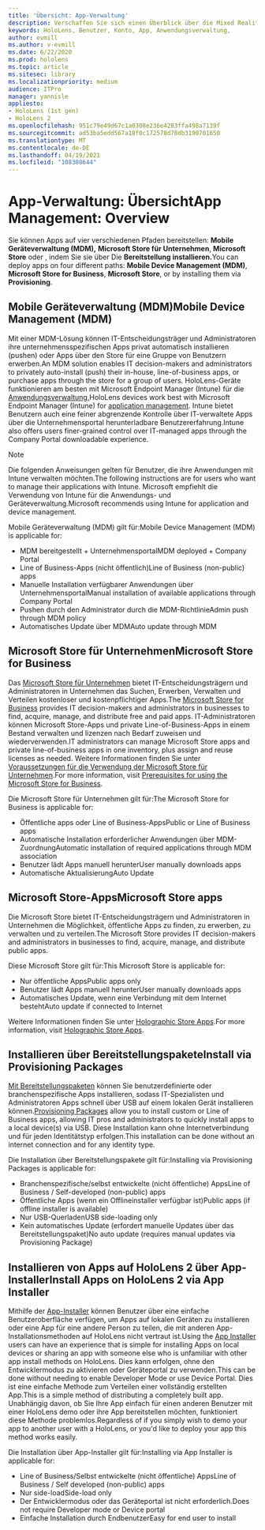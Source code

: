 ```yaml
---
title: 'Übersicht: App-Verwaltung'
description: Verschaffen Sie sich einen Überblick über die Mixed Reality-App-Verwaltung mit Verwaltung mobiler Geräte, Microsoft Store für Unternehmen und Bereitstellungspakete.
keywords: HoloLens, Benutzer, Konto, App, Anwendungsverwaltung,
author: evmill
ms.author: v-evmill
ms.date: 6/22/2020
ms.prod: hololens
ms.topic: article
ms.sitesec: library
ms.localizationpriority: medium
audience: ITPro
manager: yannisle
appliesto:
- HoloLens (1st gen)
- HoloLens 2
ms.openlocfilehash: 951c79e49d67c1a0308e236e4283ffa498a7139f
ms.sourcegitcommit: ad53ba5edd567a18f0c172578d78db3190701650
ms.translationtype: MT
ms.contentlocale: de-DE
ms.lasthandoff: 04/19/2021
ms.locfileid: "108308644"
---
```

# <a name="app-management-overview"></a><span data-ttu-id="ccddf-104">App-Verwaltung: Übersicht</span><span class="sxs-lookup"><span data-stu-id="ccddf-104">App Management: Overview</span></span>

<span data-ttu-id="ccddf-105">Sie können Apps auf vier verschiedenen Pfaden bereitstellen: **Mobile Geräteverwaltung (MDM),** **Microsoft Store für Unternehmen**, **Microsoft Store** oder , indem Sie sie über Die **Bereitstellung installieren.**</span><span class="sxs-lookup"><span data-stu-id="ccddf-105">You can deploy apps on four different paths: **Mobile Device Management (MDM)**, **Microsoft Store for Business**, **Microsoft Store**, or by installing them via **Provisioning**.</span></span>

## <a name="mobile-device-management-mdm"></a><span data-ttu-id="ccddf-106">Mobile Geräteverwaltung (MDM)</span><span class="sxs-lookup"><span data-stu-id="ccddf-106">Mobile Device Management (MDM)</span></span>

<span data-ttu-id="ccddf-107">Mit einer MDM-Lösung können IT-Entscheidungsträger und Administratoren ihre unternehmensspezifischen Apps privat automatisch installieren (pushen) oder Apps über den Store für eine Gruppe von Benutzern erwerben.</span><span class="sxs-lookup"><span data-stu-id="ccddf-107">An MDM solution enables IT decision-makers and administrators to privately auto-install (push) their in-house, line-of-business apps, or purchase apps through the store for a group of users.</span></span> <span data-ttu-id="ccddf-108">HoloLens-Geräte funktionieren am besten mit Microsoft Endpoint Manager (Intune) für die [Anwendungsverwaltung.](app-deploy-intune.md)</span><span class="sxs-lookup"><span data-stu-id="ccddf-108">HoloLens devices work best with Microsoft Endpoint Manager (Intune) for [application management](app-deploy-intune.md).</span></span> <span data-ttu-id="ccddf-109">Intune bietet Benutzern auch eine feiner abgrenzende Kontrolle über IT-verwaltete Apps über die Unternehmensportal herunterladbare Benutzererfahrung.</span><span class="sxs-lookup"><span data-stu-id="ccddf-109">Intune also offers users finer-grained control over IT-managed apps through the Company Portal downloadable experience.</span></span>

> [!NOTE]
> <span data-ttu-id="ccddf-110">Die folgenden Anweisungen gelten für Benutzer, die ihre Anwendungen mit Intune verwalten möchten.</span><span class="sxs-lookup"><span data-stu-id="ccddf-110">The following instructions are for users who want to manage their applications with Intune.</span></span> <span data-ttu-id="ccddf-111">Microsoft empfiehlt die Verwendung von Intune für die Anwendungs- und Geräteverwaltung.</span><span class="sxs-lookup"><span data-stu-id="ccddf-111">Microsoft recommends using Intune for application and device management.</span></span>

<span data-ttu-id="ccddf-112">Mobile Geräteverwaltung (MDM) gilt für:</span><span class="sxs-lookup"><span data-stu-id="ccddf-112">Mobile Device Management (MDM) is applicable for:</span></span>

* <span data-ttu-id="ccddf-113">MDM bereitgestellt + Unternehmensportal</span><span class="sxs-lookup"><span data-stu-id="ccddf-113">MDM deployed + Company Portal</span></span>
* <span data-ttu-id="ccddf-114">Line of Business-Apps (nicht öffentlich)</span><span class="sxs-lookup"><span data-stu-id="ccddf-114">Line of Business (non-public) apps</span></span>
* <span data-ttu-id="ccddf-115">Manuelle Installation verfügbarer Anwendungen über Unternehmensportal</span><span class="sxs-lookup"><span data-stu-id="ccddf-115">Manual installation of available applications through Company Portal</span></span>
* <span data-ttu-id="ccddf-116">Pushen durch den Administrator durch die MDM-Richtlinie</span><span class="sxs-lookup"><span data-stu-id="ccddf-116">Admin push through MDM policy</span></span>
* <span data-ttu-id="ccddf-117">Automatisches Update über MDM</span><span class="sxs-lookup"><span data-stu-id="ccddf-117">Auto update through MDM</span></span>

## <a name="microsoft-store-for-business"></a><span data-ttu-id="ccddf-118">Microsoft Store für Unternehmen</span><span class="sxs-lookup"><span data-stu-id="ccddf-118">Microsoft Store for Business</span></span>

<span data-ttu-id="ccddf-119">Das [Microsoft Store für Unternehmen](app-deploy-store-business.md) bietet IT-Entscheidungsträgern und Administratoren in Unternehmen das Suchen, Erwerben, Verwalten und Verteilen kostenloser und kostenpflichtiger Apps.</span><span class="sxs-lookup"><span data-stu-id="ccddf-119">The [Microsoft Store for Business](app-deploy-store-business.md) provides IT decision-makers and administrators in businesses to find, acquire, manage, and distribute free and paid apps.</span></span> <span data-ttu-id="ccddf-120">IT-Administratoren können Microsoft Store-Apps und private Line-of-Business-Apps in einem Bestand verwalten und lizenzen nach Bedarf zuweisen und wiederverwenden.</span><span class="sxs-lookup"><span data-stu-id="ccddf-120">IT administrators can manage Microsoft Store apps and private line-of-business apps in one inventory, plus assign and reuse licenses as needed.</span></span> <span data-ttu-id="ccddf-121">Weitere Informationen finden Sie unter [Voraussetzungen für die Verwendung der Microsoft Store für Unternehmen](https://docs.microsoft.com/microsoft-store/prerequisites-microsoft-store-for-business).</span><span class="sxs-lookup"><span data-stu-id="ccddf-121">For more information, visit [Prerequisites for using the Microsoft Store for Business](https://docs.microsoft.com/microsoft-store/prerequisites-microsoft-store-for-business).</span></span>

<span data-ttu-id="ccddf-122">Die Microsoft Store für Unternehmen gilt für:</span><span class="sxs-lookup"><span data-stu-id="ccddf-122">The Microsoft Store for Business is applicable for:</span></span>

* <span data-ttu-id="ccddf-123">Öffentliche apps oder Line of Business-Apps</span><span class="sxs-lookup"><span data-stu-id="ccddf-123">Public or Line of Business apps</span></span>
* <span data-ttu-id="ccddf-124">Automatische Installation erforderlicher Anwendungen über MDM-Zuordnung</span><span class="sxs-lookup"><span data-stu-id="ccddf-124">Automatic installation of required applications through MDM association</span></span>
* <span data-ttu-id="ccddf-125">Benutzer lädt Apps manuell herunter</span><span class="sxs-lookup"><span data-stu-id="ccddf-125">User manually downloads apps</span></span>
* <span data-ttu-id="ccddf-126">Automatische Aktualisierung</span><span class="sxs-lookup"><span data-stu-id="ccddf-126">Auto Update</span></span>

## <a name="microsoft-store-apps"></a><span data-ttu-id="ccddf-127">Microsoft Store-Apps</span><span class="sxs-lookup"><span data-stu-id="ccddf-127">Microsoft Store apps</span></span>

<span data-ttu-id="ccddf-128">Die Microsoft Store bietet IT-Entscheidungsträgern und Administratoren in Unternehmen die Möglichkeit, öffentliche Apps zu finden, zu erwerben, zu verwalten und zu verteilen.</span><span class="sxs-lookup"><span data-stu-id="ccddf-128">The Microsoft Store provides IT decision-makers and administrators in businesses to find, acquire, manage, and distribute public apps.</span></span>

<span data-ttu-id="ccddf-129">Diese Microsoft Store gilt für:</span><span class="sxs-lookup"><span data-stu-id="ccddf-129">This Microsoft Store is applicable for:</span></span>

* <span data-ttu-id="ccddf-130">Nur öffentliche Apps</span><span class="sxs-lookup"><span data-stu-id="ccddf-130">Public apps only</span></span>
* <span data-ttu-id="ccddf-131">Benutzer lädt Apps manuell herunter</span><span class="sxs-lookup"><span data-stu-id="ccddf-131">User manually downloads apps</span></span>
* <span data-ttu-id="ccddf-132">Automatisches Update, wenn eine Verbindung mit dem Internet besteht</span><span class="sxs-lookup"><span data-stu-id="ccddf-132">Auto update if connected to Internet</span></span>

<span data-ttu-id="ccddf-133">Weitere Informationen finden Sie unter [Holographic Store Apps](https://docs.microsoft.com/hololens/holographic-store-apps).</span><span class="sxs-lookup"><span data-stu-id="ccddf-133">For more information, visit [Holographic Store Apps](https://docs.microsoft.com/hololens/holographic-store-apps).</span></span>

## <a name="install-via-provisioning-packages"></a><span data-ttu-id="ccddf-134">Installieren über Bereitstellungspakete</span><span class="sxs-lookup"><span data-stu-id="ccddf-134">Install via Provisioning Packages</span></span>

<span data-ttu-id="ccddf-135">[Mit Bereitstellungspaketen](app-deploy-provisioning-package.md) können Sie benutzerdefinierte oder branchenspezifische Apps installieren, sodass IT-Spezialisten und Administratoren Apps schnell über USB auf einem lokalen Gerät installieren können.</span><span class="sxs-lookup"><span data-stu-id="ccddf-135">[Provisioning Packages](app-deploy-provisioning-package.md) allow you to install custom or Line of Business apps, allowing IT pros and administrators to quickly install apps to a local device(s) via USB.</span></span> <span data-ttu-id="ccddf-136">Diese Installation kann ohne Internetverbindung und für jeden Identitätstyp erfolgen.</span><span class="sxs-lookup"><span data-stu-id="ccddf-136">This installation can be done without an internet connection and for any identity type.</span></span>

<span data-ttu-id="ccddf-137">Die Installation über Bereitstellungspakete gilt für:</span><span class="sxs-lookup"><span data-stu-id="ccddf-137">Installing via Provisioning Packages is applicable for:</span></span>

* <span data-ttu-id="ccddf-138">Branchenspezifische/selbst entwickelte (nicht öffentliche) Apps</span><span class="sxs-lookup"><span data-stu-id="ccddf-138">Line of Business / Self-developed (non-public) apps</span></span>
* <span data-ttu-id="ccddf-139">Öffentliche Apps (wenn ein Offlineinstaller verfügbar ist)</span><span class="sxs-lookup"><span data-stu-id="ccddf-139">Public apps (if offline installer is available)</span></span>
* <span data-ttu-id="ccddf-140">Nur USB-Querladen</span><span class="sxs-lookup"><span data-stu-id="ccddf-140">USB side-loading only</span></span>
* <span data-ttu-id="ccddf-141">Kein automatisches Update (erfordert manuelle Updates über das Bereitstellungspaket)</span><span class="sxs-lookup"><span data-stu-id="ccddf-141">No auto update (requires manual updates via Provisioning Package)</span></span>

## <a name="install-apps-on-hololens-2-via-app-installer"></a><span data-ttu-id="ccddf-142">Installieren von Apps auf HoloLens 2 über App-Installer</span><span class="sxs-lookup"><span data-stu-id="ccddf-142">Install Apps on HoloLens 2 via App Installer</span></span>

<span data-ttu-id="ccddf-143">Mithilfe der [App-Installer](app-deploy-app-installer.md) können Benutzer über eine einfache Benutzeroberfläche verfügen, um Apps auf lokalen Geräten zu installieren oder eine App für eine andere Person zu teilen, die mit anderen App-Installationsmethoden auf HoloLens nicht vertraut ist.</span><span class="sxs-lookup"><span data-stu-id="ccddf-143">Using the [App Installer](app-deploy-app-installer.md) users can have an experience that is simple for installing Apps on local devices or sharing an app with someone else who is unfamiliar with other app install methods on HoloLens.</span></span> <span data-ttu-id="ccddf-144">Dies kann erfolgen, ohne den Entwicklermodus zu aktivieren oder Geräteportal zu verwenden.</span><span class="sxs-lookup"><span data-stu-id="ccddf-144">This can be done without needing to enable Developer Mode or use Device Portal.</span></span> <span data-ttu-id="ccddf-145">Dies ist eine einfache Methode zum Verteilen einer vollständig erstellten App.</span><span class="sxs-lookup"><span data-stu-id="ccddf-145">This is a simple method of distributing a completely built app.</span></span> <span data-ttu-id="ccddf-146">Unabhängig davon, ob Sie Ihre App einfach für einen anderen Benutzer mit einer HoloLens demo oder ihre App bereitstellen möchten, funktioniert diese Methode problemlos.</span><span class="sxs-lookup"><span data-stu-id="ccddf-146">Regardless of if you simply wish to demo your app to another user with a HoloLens, or you'd like to deploy your app this method works easily.</span></span>

<span data-ttu-id="ccddf-147">Die Installation über App-Installer gilt für:</span><span class="sxs-lookup"><span data-stu-id="ccddf-147">Installing via App Installer is applicable for:</span></span>

* <span data-ttu-id="ccddf-148">Line of Business/Selbst entwickelte (nicht öffentliche) Apps</span><span class="sxs-lookup"><span data-stu-id="ccddf-148">Line of Business / Self developed (non-public) apps</span></span>
* <span data-ttu-id="ccddf-149">Nur side-load</span><span class="sxs-lookup"><span data-stu-id="ccddf-149">Side-load only</span></span>
* <span data-ttu-id="ccddf-150">Der Entwicklermodus oder das Geräteportal ist nicht erforderlich.</span><span class="sxs-lookup"><span data-stu-id="ccddf-150">Does not require Developer mode or Device portal</span></span>
* <span data-ttu-id="ccddf-151">Einfache Installation durch Endbenutzer</span><span class="sxs-lookup"><span data-stu-id="ccddf-151">Easy for end user to install</span></span>
